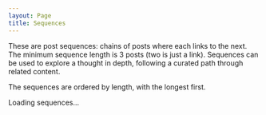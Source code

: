 ```yaml
---
layout: Page
title: Sequences
---
```


These are post sequences: chains of posts where each links to the next. The minimum sequence length is 3 posts (two is just a link). Sequences can be used to explore a thought in depth, following a curated path through related content.

The sequences are ordered by length, with the longest first.

<div id="sequences-container">
  <p>Loading sequences...</p>
</div>

<script>
async function loadSequences() {
  try {
    const response = await fetch('/assets/js/sequences.json');
    const sequences = await response.json();
    sequences.sort((a, b) => b.length - a.length);
    const container = document.getElementById('sequences-container');
    if (sequences.length === 0) {
      container.innerHTML = '<p>No sequences found.</p>';
      return;
    }
    let html = `<p>${sequences.length} sequences found</p>`;
    sequences.forEach((sequence, index) => {
      html += `<div class="sequence">`;
      html += `<h3>Sequence ${index + 1} (${sequence.length} posts)</h3>`;
      html += `<ol>`;
      sequence.forEach((post, postIndex) => {
        html += `<li>`;
        html += `<a href="${post.url}">${post.title}</a>`;
        if (postIndex < sequence.length - 1) {
          html += ` → `;
        }
        html += `</li>`;
      });
      
      html += `</ol>`;
      html += `</div>`;
    });
    
    container.innerHTML = html;
    
  } catch (error) {
    console.error('Error loading sequences:', error);
    document.getElementById('sequences-container').innerHTML = '<p>Error loading sequences.</p>';
  }
}

document.addEventListener('DOMContentLoaded', loadSequences);
</script>
